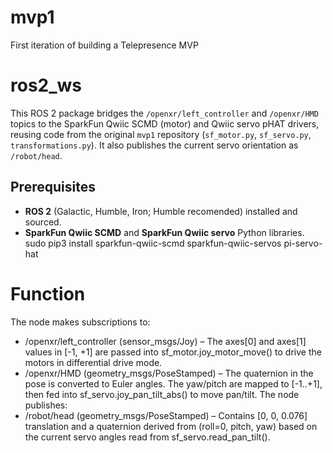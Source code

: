 # mvp1
First iteration of building a Telepresence MVP

# ros2_ws

This ROS 2 package bridges the `/openxr/left_controller` and `/openxr/HMD` topics to the SparkFun Qwiic SCMD (motor) and Qwiic servo pHAT drivers, reusing code from the original `mvp1` repository (`sf_motor.py`, `sf_servo.py`, `transformations.py`). It also publishes the current servo orientation as `/robot/head`.

## Prerequisites

- **ROS 2** (Galactic, Humble, Iron; Humble recomended) installed and sourced.
- **SparkFun Qwiic SCMD** and **SparkFun Qwiic servo** Python libraries.
  sudo pip3 install sparkfun-qwiic-scmd sparkfun-qwiic-servos pi-servo-hat

# Function
  The node makes subscriptions to:
   - /openxr/left_controller (sensor_msgs/Joy) – The axes[0] and axes[1] values in [-1, +1] are passed into sf_motor.joy_motor_move() to drive the motors in differential drive mode.
   - /openxr/HMD (geometry_msgs/PoseStamped) – The quaternion in the pose is converted to Euler angles. The yaw/pitch are mapped to [-1..+1], then fed into sf_servo.joy_pan_tilt_abs() to move pan/tilt.
  The node publishes:
   - /robot/head (geometry_msgs/PoseStamped) – Contains [0, 0, 0.076] translation and a quaternion derived from (roll=0, pitch, yaw) based on the current servo angles read from sf_servo.read_pan_tilt().

